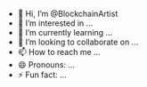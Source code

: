- 👋 Hi, I’m @BlockchainArtist
- 👀 I’m interested in ...
- 🌱 I’m currently learning ...
- 💞️ I’m looking to collaborate on ...
- 📫 How to reach me ...
- 😄 Pronouns: ...
- ⚡ Fun fact: ...

<!---
BlockchainArtist/BlockchainArtist is a ✨ special ✨ repository because its `README.md` (this file) appears on your GitHub profile.
You can click the Preview link to take a look at your changes.
--->
